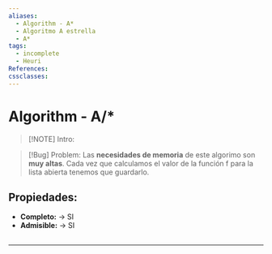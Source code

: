 ```yaml
---
aliases:
  - Algorithm - A*
  - Algoritmo A estrella
  - A*
tags:
  - incomplete
  - Heuri
References: 
cssclasses:
---
```

# Algorithm - A/*

> [!NOTE] Intro: 
>  


> [!Bug] Problem: 
> Las **necesidades de memoria** de este algorimo son **muy altas**. Cada vez que calculamos el valor de la función f para la lista abierta tenemos que guardarlo.

## Propiedades: 
+ **Completo:** → SI
+ **Admisible:** → SI
## 
***